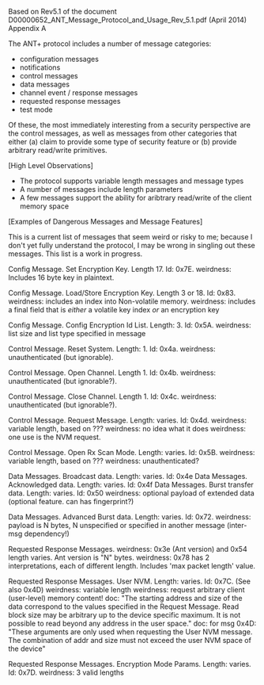 Based on Rev5.1 of the document D00000652_ANT_Message_Protocol_and_Usage_Rev_5.1.pdf
(April 2014) Appendix A

The ANT+ protocol includes a number of message categories:

 - configuration messages
 - notifications
 - control messages
 - data messages
 - channel event / response messages
 - requested response messages
 - test mode

Of these, the most immediately interesting from a security perspective
are the control messages, as well as messages from other categories
that either (a) claim to provide some type of security feature or (b)
provide arbitrary read/write primitives.

[High Level Observations]

 * The protocol supports variable length messages and message types
 * A number of messages include length parameters
 * A few messages support the ability for aribtrary read/write of the client memory space

[Examples of Dangerous Messages and Message Features]

This is a current list of messages that seem weird or risky to me;
because I don't yet fully understand the protocol, I may be wrong in
singling out these messages. This list is a work in progress.

Config Message. Set Encryption Key. Length 17. Id: 0x7E. 
weirdness: Includes 16 byte key in plaintext.

Config Message. Load/Store Encryption Key. Length 3 or 18. Id: 0x83.
weirdness: includes an index into Non-volatile memory.
weirdness: includes a final field that is *either* a volatile key index *or* an encryption key

Config Message. Config Encryption Id List. Length: 3. Id: 0x5A. 
weirdness: list size and list type specified in message

Control Message. Reset System. Length: 1. Id: 0x4a.
weirdness: unauthenticated (but ignorable).

Control Message. Open Channel. Length 1. Id: 0x4b.
weirdness: unauthenticated (but ignorable?).

Control Message. Close Channel. Length 1. Id: 0x4c.
weirdness: unauthenticated (but ignorable?).

Control Message. Request Message. Length: varies. Id: 0x4d.
weirdness: variable length, based on ???
weirdness: no idea what it does
weirdness: one use is the NVM request.

Control Message. Open Rx Scan Mode. Length: varies. Id: 0x5B.
weirdness: variable length, based on ???
weirdness: unauthenticated?

Data Messages. Broadcast data. Length: varies. Id: 0x4e
Data Messages. Acknowledged data. Length: varies. Id: 0x4f
Data Messages. Burst transfer data. Length: varies. Id: 0x50
weirdness: optional payload of extended data (optional feature. can has fingerprint?)

Data Messages. Advanced Burst data. Length: varies. Id: 0x72.
weirdness: payload is N bytes, N unspecified or specified in another message (inter-msg dependency!)

Requested Response Messages.
weirdness: 0x3e (Ant version) and 0x54 length varies. Ant version is "N" bytes.
weirdness: 0x78 has 2 interpretations, each of different length. Includes 'max packet length' value.

Requested Response Messages. User NVM. Length: varies. Id: 0x7C. (See also 0x4D)
weirdness: variable length
weirdness: request arbitrary client (user-level) memory content!
doc: "The starting address and size of the data correspond to the
values specified in the Request Message. Read block size may be
arbitrary up to the device specific maximum. It is not possible to
read beyond any address in the user space."
doc: for msg 0x4D: "These arguments are only used when requesting the
User NVM message. The combination of addr and size must not exceed the
user NVM space of the device"


Requested Response Messages. Encryption Mode Params. Length: varies. Id: 0x7D.
weirdness: 3 valid lengths